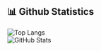 ## 📊 Github Statistics

![Top Langs](https://github-readme-stats.vercel.app/api/top-langs/?username=octocat&layout=compact&langs_count=10&theme=radical)  
![GitHub Stats](https://github-readme-stats.vercel.app/api?username=maxenceb91&show_icons=true&theme=radical)
